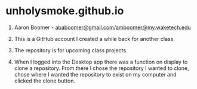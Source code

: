 # unholysmoke.github.io

1. Aaron Boomer - ababoomer@gmail.com/amboomer@my.waketech.edu

1. This is a GitHub account I created a while back for another class. 

1. The repository is for upcoming class projects.

1. When I logged into the Desktop app there was a function on display to clone a repository. From there I chose the repository I wanted to clone, chose where I wanted the repository to exist on my computer and clicked the clone button. 